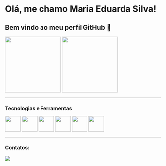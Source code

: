 # Olá, me chamo Maria Eduarda Silva!

## Bem vindo ao meu perfil GitHub 👋

<img height="180em" src="https://github-readme-stats.vercel.app/api?username=Hayuros&show_icons=true&theme=dracula&include_all_commits=true&count_private=true"/>

<img height="180em" src="https://github-readme-stats.vercel.app/api/top-langs/?username=Hayuros&layout=compact&langs_count=7&theme=dracula"/>

---

### Tecnologias e Ferramentas
<div>
<img src="https://cdn.jsdelivr.net/gh/devicons/devicon/icons/html5/html5-plain-wordmark.svg" width='50'/>
<img src="https://cdn.jsdelivr.net/gh/devicons/devicon/icons/css3/css3-plain-wordmark.svg" width='50'/>
<img src="https://cdn.jsdelivr.net/gh/devicons/devicon/icons/javascript/javascript-original.svg" width='50'/>
<img src="https://cdn.jsdelivr.net/gh/devicons/devicon/icons/bootstrap/bootstrap-plain-wordmark.svg" width='50'/>
<img src="https://cdn.jsdelivr.net/gh/devicons/devicon/icons/php/php-plain.svg" width='50'/>
<img src="https://cdn.jsdelivr.net/gh/devicons/devicon/icons/laravel/laravel-plain-wordmark.svg" width='50'/>
</div>

---

### Contatos:

<a href="https://www.linkedin.com/in/maria-eduarda-silva-698527232" target="_blank"><img src="https://img.shields.io/badge/-LinkedIn-%230077B5?style=for-the-badge&logo=linkedin&logoColor=white" target="_blank"></a>
